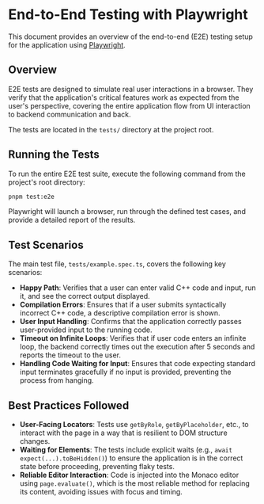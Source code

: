 # End-to-End Testing with Playwright

This document provides an overview of the end-to-end (E2E) testing setup for the application using [Playwright](https://playwright.dev/).

## Overview

E2E tests are designed to simulate real user interactions in a browser. They verify that the application's critical features work as expected from the user's perspective, covering the entire application flow from UI interaction to backend communication and back.

The tests are located in the `tests/` directory at the project root.

## Running the Tests

To run the entire E2E test suite, execute the following command from the project's root directory:

```bash
pnpm test:e2e
```

Playwright will launch a browser, run through the defined test cases, and provide a detailed report of the results.

## Test Scenarios

The main test file, `tests/example.spec.ts`, covers the following key scenarios:

-   **Happy Path**: Verifies that a user can enter valid C++ code and input, run it, and see the correct output displayed.
-   **Compilation Errors**: Ensures that if a user submits syntactically incorrect C++ code, a descriptive compilation error is shown.
-   **User Input Handling**: Confirms that the application correctly passes user-provided input to the running code.
-   **Timeout on Infinite Loops**: Verifies that if user code enters an infinite loop, the backend correctly times out the execution after 5 seconds and reports the timeout to the user.
-   **Handling Code Waiting for Input**: Ensures that code expecting standard input terminates gracefully if no input is provided, preventing the process from hanging.

## Best Practices Followed

-   **User-Facing Locators**: Tests use `getByRole`, `getByPlaceholder`, etc., to interact with the page in a way that is resilient to DOM structure changes.
-   **Waiting for Elements**: The tests include explicit waits (e.g., `await expect(...).toBeHidden()`) to ensure the application is in the correct state before proceeding, preventing flaky tests.
-   **Reliable Editor Interaction**: Code is injected into the Monaco editor using `page.evaluate()`, which is the most reliable method for replacing its content, avoiding issues with focus and timing.
